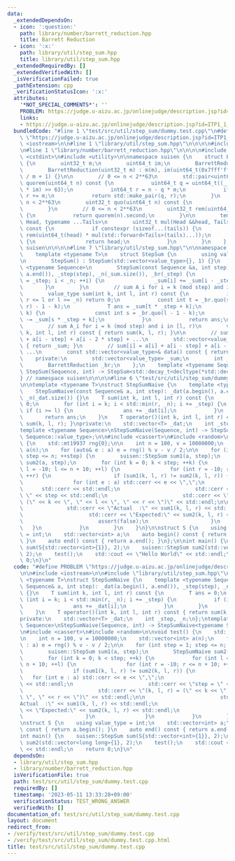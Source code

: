 ```yaml
---
data:
  _extendedDependsOn:
  - icon: ':question:'
    path: library/number/barrett_reduction.hpp
    title: Barrett Reduction
  - icon: ':x:'
    path: library/util/step_sum.hpp
    title: library/util/step_sum.hpp
  _extendedRequiredBy: []
  _extendedVerifiedWith: []
  _isVerificationFailed: true
  _pathExtension: cpp
  _verificationStatusIcon: ':x:'
  attributes:
    '*NOT_SPECIAL_COMMENTS*': ''
    PROBLEM: https://judge.u-aizu.ac.jp/onlinejudge/description.jsp?id=ITP1_1_A
    links:
    - https://judge.u-aizu.ac.jp/onlinejudge/description.jsp?id=ITP1_1_A
  bundledCode: "#line 1 \"test/src/util/step_sum/dummy.test.cpp\"\n#define PROBLEM\
    \ \"https://judge.u-aizu.ac.jp/onlinejudge/description.jsp?id=ITP1_1_A\"\n\n#include\
    \ <iostream>\n\n#line 1 \"library/util/step_sum.hpp\"\n\n\n\n#include <vector>\n\
    \n#line 1 \"library/number/barrett_reduction.hpp\"\n\n\n\n#include <array>\n#include\
    \ <cstdint>\n#include <utility>\n\nnamespace suisen {\n    struct BarrettReduction\
    \ {\n        uint32_t m;\n        uint64_t im;\n        BarrettReduction() = default;\n\
    \        BarrettReduction(uint32_t m) : m(m), im(uint64_t(0x7fff'ffff'ffff'ffff)\
    \ / m + 1) {}\n\n        // 0 <= n < 2**63\n        std::pair<uint64_t, uint32_t>\
    \ quorem(uint64_t n) const {\n            uint64_t q = uint64_t((__uint128_t(n)\
    \ * im) >> 63);\n            int64_t r = n - q * m;\n            if (r < 0) --q,\
    \ r += m;\n            return std::make_pair(q, r);\n        }\n        // 0 <=\
    \ n < 2**63\n        uint32_t quo(uint64_t n) const {\n            return quorem(n).first;\n\
    \        }\n        // 0 <= n < 2**63\n        uint32_t rem(uint64_t n) const\
    \ {\n            return quorem(n).second;\n        }\n\n        template <typename\
    \ Head, typename ...Tails>\n        uint32_t mul(Head &&head, Tails &&...tails)\
    \ const {\n            if constexpr (sizeof...(tails)) {\n                return\
    \ rem(uint64_t(head) * mul(std::forward<Tails>(tails)...));\n            } else\
    \ {\n                return head;\n            }\n        }\n    };\n} // namespace\
    \ suisen\n\n\n\n#line 7 \"library/util/step_sum.hpp\"\n\nnamespace suisen {\n\
    \    template <typename T>\n    struct StepSum {\n        using value_type = T;\n\
    \n        StepSum() : StepSum(std::vector<value_type>{}, 1) {}\n        template\
    \ <typename Sequence>\n        StepSum(const Sequence &a, int step) : _sum(a.begin(),\
    \ a.end()), _step(step), _n(_sum.size()), _br(_step) {\n            for (int i\
    \ = _step; i < _n; ++i) {\n                _sum[i] += _sum[i - _step];\n     \
    \       }\n        }\n        // sum A_i for i = k (mod step) and i in [l, r)\n\
    \        value_type sum(int k, int l, int r) const {\n            if (r <= k or\
    \ r <= l or l >= _n) return 0;\n            const int t = _br.quo(std::min(_n,\
    \ r) - 1 - k);\n            T ans = _sum[t * _step + k];\n            if (l >\
    \ k) {\n                const int s = _br.quo(l - 1 - k);\n                ans\
    \ -= _sum[s * _step + k];\n            }\n            return ans;\n        }\n\
    \        // sum A_i for i = k (mod step) and i in [l, r)\n        value_type operator()(int\
    \ k, int l, int r) const { return sum(k, l, r); }\n\n        // sum[i] = a[i]\
    \ + a[i - step] + a[i - 2 * step] + ...\n        std::vector<value_type>& data()\
    \ { return _sum; }\n        // sum[i] = a[i] + a[i - step] + a[i - 2 * step] +\
    \ ...\n        const std::vector<value_type>& data() const { return _sum; }\n\
    \    private:\n        std::vector<value_type> _sum;\n        int _step, _n;\n\
    \        BarrettReduction _br;\n    };\n    template <typename Sequence>\n   \
    \ StepSum(Sequence, int) -> StepSum<std::decay_t<decltype(*std::declval<Sequence>().begin())>>;\n\
    } // namespace suisen\n\n\n\n#line 6 \"test/src/util/step_sum/dummy.test.cpp\"\
    \n\ntemplate <typename T>\nstruct StepSumNaive {\n    template <typename Sequence>\n\
    \    StepSumNaive(const Sequence& a, int step): _dat(a.begin(), a.end()), _step(step),\
    \ _n(_dat.size()) {}\n    T sum(int k, int l, int r) const {\n        T ans =\
    \ 0;\n        for (int i = k; i < std::min(r, _n); i += _step) {\n           \
    \ if (i >= l) {\n                ans += _dat[i];\n            }\n        }\n \
    \       return ans;\n    }\n    T operator()(int k, int l, int r) const { return\
    \ sum(k, l, r); }\nprivate:\n    std::vector<T> _dat;\n    int _step, _n;\n};\n\
    template <typename Sequence>\nStepSumNaive(Sequence, int) -> StepSumNaive<typename\
    \ Sequence::value_type>;\n\n#include <cassert>\n#include <random>\n\nvoid test()\
    \ {\n    std::mt19937 rng{0};\n\n    int n = 100, v = 10000000;\n    std::vector<int>\
    \ a(n);\n    for (auto& e : a) e = rng() % v - v / 2;\n\n    for (int step = 1;\
    \ step <= n; ++step) {\n        suisen::StepSum sum1(a, step);\n        StepSumNaive\
    \ sum2(a, step);\n        for (int k = 0; k < step; ++k) {\n            for (int\
    \ l = -10; l <= n + 10; ++l) {\n                for (int r = -10; r <= n + 10;\
    \ ++r) {\n                    if (sum1(k, l, r) != sum2(k, l, r)) {\n        \
    \                for (int e : a) std::cerr << e << \",\";\n                  \
    \      std::cerr << std::endl;\n                        std::cerr << \"step =\
    \ \" << step << std::endl;\n                        std::cerr << \"(k, l, r) =\
    \ (\" << k << \", \" << l << \", \" << r << \")\" << std::endl;\n\n          \
    \              std::cerr << \"Actual  :\" << sum1(k, l, r) << std::endl;\n   \
    \                     std::cerr << \"Expected:\" << sum2(k, l, r) << std::endl;\n\
    \                        assert(false);\n                    }\n             \
    \   }\n            }\n        }\n    }\n}\n\nstruct S {\n    using value_type\
    \ = int;\n    std::vector<int> a;\n    auto begin() const { return a.begin();\
    \ }\n    auto end() const { return a.end(); }\n};\n\nint main() {\n    suisen::StepSum\
    \ sum(S{std::vector<int>{1}}, 2);\n    suisen::StepSum sum2(std::vector<long long>{1},\
    \ 2);\n    test();\n    std::cout << \"Hello World\" << std::endl;\n    return\
    \ 0;\n}\n"
  code: "#define PROBLEM \"https://judge.u-aizu.ac.jp/onlinejudge/description.jsp?id=ITP1_1_A\"\
    \n\n#include <iostream>\n\n#include \"library/util/step_sum.hpp\"\n\ntemplate\
    \ <typename T>\nstruct StepSumNaive {\n    template <typename Sequence>\n    StepSumNaive(const\
    \ Sequence& a, int step): _dat(a.begin(), a.end()), _step(step), _n(_dat.size())\
    \ {}\n    T sum(int k, int l, int r) const {\n        T ans = 0;\n        for\
    \ (int i = k; i < std::min(r, _n); i += _step) {\n            if (i >= l) {\n\
    \                ans += _dat[i];\n            }\n        }\n        return ans;\n\
    \    }\n    T operator()(int k, int l, int r) const { return sum(k, l, r); }\n\
    private:\n    std::vector<T> _dat;\n    int _step, _n;\n};\ntemplate <typename\
    \ Sequence>\nStepSumNaive(Sequence, int) -> StepSumNaive<typename Sequence::value_type>;\n\
    \n#include <cassert>\n#include <random>\n\nvoid test() {\n    std::mt19937 rng{0};\n\
    \n    int n = 100, v = 10000000;\n    std::vector<int> a(n);\n    for (auto& e\
    \ : a) e = rng() % v - v / 2;\n\n    for (int step = 1; step <= n; ++step) {\n\
    \        suisen::StepSum sum1(a, step);\n        StepSumNaive sum2(a, step);\n\
    \        for (int k = 0; k < step; ++k) {\n            for (int l = -10; l <=\
    \ n + 10; ++l) {\n                for (int r = -10; r <= n + 10; ++r) {\n    \
    \                if (sum1(k, l, r) != sum2(k, l, r)) {\n                     \
    \   for (int e : a) std::cerr << e << \",\";\n                        std::cerr\
    \ << std::endl;\n                        std::cerr << \"step = \" << step << std::endl;\n\
    \                        std::cerr << \"(k, l, r) = (\" << k << \", \" << l <<\
    \ \", \" << r << \")\" << std::endl;\n\n                        std::cerr << \"\
    Actual  :\" << sum1(k, l, r) << std::endl;\n                        std::cerr\
    \ << \"Expected:\" << sum2(k, l, r) << std::endl;\n                        assert(false);\n\
    \                    }\n                }\n            }\n        }\n    }\n}\n\
    \nstruct S {\n    using value_type = int;\n    std::vector<int> a;\n    auto begin()\
    \ const { return a.begin(); }\n    auto end() const { return a.end(); }\n};\n\n\
    int main() {\n    suisen::StepSum sum(S{std::vector<int>{1}}, 2);\n    suisen::StepSum\
    \ sum2(std::vector<long long>{1}, 2);\n    test();\n    std::cout << \"Hello World\"\
    \ << std::endl;\n    return 0;\n}\n"
  dependsOn:
  - library/util/step_sum.hpp
  - library/number/barrett_reduction.hpp
  isVerificationFile: true
  path: test/src/util/step_sum/dummy.test.cpp
  requiredBy: []
  timestamp: '2023-05-11 13:33:28+09:00'
  verificationStatus: TEST_WRONG_ANSWER
  verifiedWith: []
documentation_of: test/src/util/step_sum/dummy.test.cpp
layout: document
redirect_from:
- /verify/test/src/util/step_sum/dummy.test.cpp
- /verify/test/src/util/step_sum/dummy.test.cpp.html
title: test/src/util/step_sum/dummy.test.cpp
---
```

